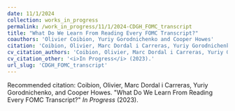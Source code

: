 ```yaml
---
date: 11/1/2024
collection: works_in_progress
permalink: /work_in_progress/11/1/2024-CDGH_FOMC_transcript
title: "What Do We Learn From Reading Every FOMC Transcript?"
coauthors: 'Olivier Coibion, Yuriy Gorodnichenko and Cooper Howes'
citation: 'Coibion, Olivier, Marc Dordal i Carreras, Yuriy Gorodnichenko, and Cooper Howes. &quot;What Do We Learn From Reading Every FOMC Transcript?&quot;  <i>In Progress</i> (2023).'
cv_citation_authors: 'Coibion, Olivier, Marc Dordal i Carreras, Yuriy Gorodnichenko, and Cooper Howes.'
cv_citation_other: '<i>In Progress</i> (2023).'
url_slug: 'CDGH_FOMC_transcript'
---
```



Recommended citation: Coibion, Olivier, Marc Dordal i Carreras, Yuriy Gorodnichenko, and Cooper Howes. "What Do We Learn From Reading Every FOMC Transcript?"  <i>In Progress</i> (2023).